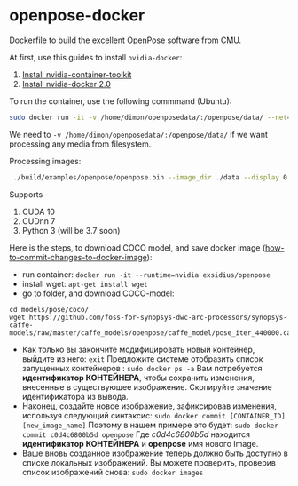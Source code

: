 # openpose-docker
Dockerfile to build the excellent OpenPose software from CMU.

At first, use this guides to install `nvidia-docker`:
1. [Install nvidia-container-toolkit](https://github.com/NVIDIA/nvidia-docker#ubuntu-160418042004-debian-jessiestretchbuster)
2. [Install nvidia-docker 2.0](https://github.com/nvidia/nvidia-docker/wiki/Installation-(version-2.0))

To run the container, use the following commmand (Ubuntu):

```bash
sudo docker run -it -v /home/dimon/openposedata/:/openpose/data/ --net=host -e DISPLAY --runtime=nvidia exsidius/openpose
```

We need to `-v /home/dimon/openposedata/:/openpose/data/` if we want processing any media from filesystem.

Processing images:
```bash
 ./build/examples/openpose/openpose.bin --image_dir ./data --display 0 --write_json ./data/result --write_images ./data/result --face --hand

```

Supports - 
1. CUDA 10
2. CUDnn 7
3. Python 3 (will be 3.7 soon)

Here is the steps, to download COCO model, and save docker image ([how-to-commit-changes-to-docker-image](https://phoenixnap.com/kb/how-to-commit-changes-to-docker-image)):
* run container: `docker run -it --runtime=nvidia exsidius/openpose`
* install wget: `apt-get install wget`
* go to folder, and download COCO-model:
```
cd models/pose/coco/
wget https://github.com/foss-for-synopsys-dwc-arc-processors/synopsys-caffe-models/raw/master/caffe_models/openpose/caffe_model/pose_iter_440000.caffemodel
```
* Как только вы закончите модифицировать новый контейнер, выйдите из него:
`exit`
Предложите системе отобразить список запущенных контейнеров :
`sudo docker ps -a`
Вам потребуется **идентификатор КОНТЕЙНЕРА**, чтобы сохранить изменения, внесенные в существующее изображение. Скопируйте значение идентификатора из вывода.
* Наконец, создайте новое изображение, зафиксировав изменения, используя следующий синтаксис:
`sudo docker commit [CONTAINER_ID] [new_image_name]`
Поэтому в нашем примере это будет:
`sudo docker commit c0d4c6800b5d openpose`
Где *c0d4c6800b5d* находится **идентификатор КОНТЕЙНЕРА** и **openpose** имя нового Image.
* Ваше вновь созданное изображение теперь должно быть доступно в списке локальных изображений. Вы можете проверить, проверив список изображений снова:
`sudo docker images`
